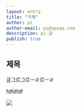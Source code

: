 ```yaml
---
layout: entry
title: "가제"
author: pi
author-email: pi@spoqa.com
description: pi 글
publish: true
---
```


## 제목

글그르그르ㅡㄹ르ㅡㄹ


fdfdfdf

<img src="/images/2015-10-13/before_after_1.png"
     style="margin-right:auto; margin-left:auto;" />